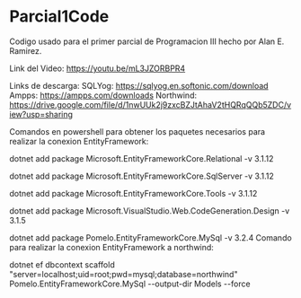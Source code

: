 # Parcial1Code
Codigo usado para el primer parcial de Programacion III hecho por Alan E. Ramirez. 

Link del Video: https://youtu.be/mL3JZORBPR4

Links de descarga:
SQLYog: https://sqlyog.en.softonic.com/download
Ampps: https://ampps.com/downloads
Northwind: https://drive.google.com/file/d/1nwUUk2j9zxcBZJtAhaV2tHQRqQQb5ZDC/view?usp=sharing



Comandos en powershell para obtener los paquetes necesarios para realizar la conexion EntityFramework:

dotnet add package Microsoft.EntityFrameworkCore.Relational -v 3.1.12

dotnet add package Microsoft.EntityFrameworkCore.SqlServer -v 3.1.12

dotnet add package Microsoft.EntityFrameworkCore.Tools -v 3.1.12

dotnet add package Microsoft.VisualStudio.Web.CodeGeneration.Design -v 3.1.5

dotnet add package Pomelo.EntityFrameworkCore.MySql -v 3.2.4
Comando para realizar la conexion EntityFramework a northwind:

dotnet ef dbcontext scaffold "server=localhost;uid=root;pwd=mysql;database=northwind" Pomelo.EntityFrameworkCore.MySql --output-dir Models --force
